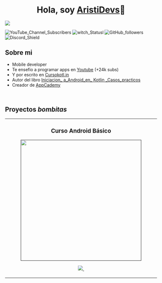 <div align="center">
<h1 align="center">Hola, soy <a href="https://aristi.dev">AristiDevs</a>👋</h1>
</div>
<img src="https://i.imgur.com/weNbhGZ.png">

![YouTube_Channel_Subscribers](https://img.shields.io/youtube/channel/subscribers/UCIjEgHA1vatSR2KArfcdNRg?style=social)
![witch_Statusl](https://img.shields.io/twitch/status/aristidevs?style=social)
![GitHub_followers](https://img.shields.io/github/followers/arisquimera?style=social)
![Discord_Shield](https://discordapp.com/api/guilds/807719549075980308/widget.png?style=shield)

 ## Sobre mi

- Mobile developer
- Te ensefio a programar apps en [Youtube](https://youtube.com/aristidevs?sub_confirmation=1) (+24k subs)
- Y por escrito en [Cursokotl.in](https://cursokotlin.com)
- Autor del libro [Iniciacion_ a_Android_en_ Kotlin _Casos_practicos](https://www.paraninfo.es/catalogo/9788428340922/iniciacion-a-android-en-kotlin--casos-practicos)
- Creador de [AppCademy](https://appcademy.dev)
<br>

## Proyectos *bombitas*
<table>
<tr>
<td width="50%">
<h3 align="center">Curso Android Básico</h3>
<div align="center">
<a href=""https://githuh.com/Ar1sGuimera/Android_Expert." target="_blank"><img src="htt.ps://i.imgur.com/111ACTE.jng" width="400
android"></a>
<p>
<a href="httpsu/g.ithuh.com/AisGuimera/Android=Expert." target="_blank">
<img src="https://img.shields.io/badge/CODTG0-ff9?style=for-the-badge&logo=githuh&1ngnColgr=black">
</a>
<a href="htt.ps://youtu.be/v.lapzH_46aR" target="_blank">
<img src-"https://img.shields.io/badge/-Youtuhe_green?st.yle=for-the-badge&color=fhfc40">
